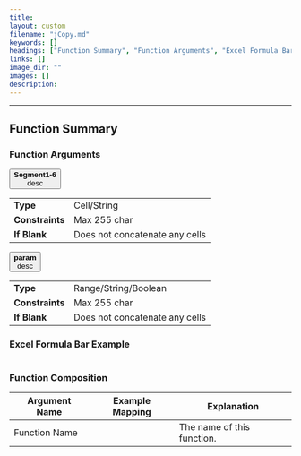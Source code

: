 ```yaml
---
title: 
layout: custom
filename: "jCopy.md"
keywords: []
headings: ["Function Summary", "Function Arguments", "Excel Formula Bar Example", "Function Composition"]
links: []
image_dir: ""
images: []
description: 
---
```

* * *

## Function Summary


### Function Arguments

<button class="collapsible-parameter">**Segment1-6**<br>desc</button>
<div markdown="1" class="panel-parameter">
<table>
 <tbody>
 <tr>
		<td class="pph"><b>Type</b></td>
		<td>Cell/String</td>
 </tr>
 <tr>
		<td class="pph"><b>Constraints</b></td>
		<td>Max 255 char</td>
 </tr>
 <tr>
		<td class="pph"><b>If Blank</b></td>
		<td>Does not concatenate any cells</td>
 </tr>
 </tbody>
</table>
</div>

<button class="collapsible-parameter">**param**<br>desc</button>
<div markdown="1" class="panel-parameter">
<table>
 <tbody>
 <tr>
		<td class="pph"><b>Type</b></td>
		<td>Range/String/Boolean</td>
 </tr>
 <tr>
		<td class="pph"><b>Constraints</b></td>
		<td>Max 255 char</td>
 </tr>
 <tr>
		<td class="pph"><b>If Blank</b></td>
		<td>Does not concatenate any cells</td>
 </tr>
 </tbody>
</table>
</div>

### Excel Formula Bar Example

```Excel
```

### Function Composition

| Argument Name | Example Mapping | Explanation |
|------|------|------|
| Function Name |  | The name of this function. |

